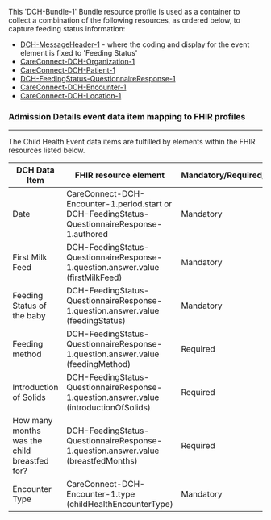 This 'DCH-Bundle-1' Bundle resource profile is used as a container to collect a combination of the following resources, as ordered below, to capture feeding status information:

- [DCH-MessageHeader-1] - where the coding and display for the event element is fixed to 'Feeding Status'
- [CareConnect-DCH-Organization-1]
- [CareConnect-DCH-Patient-1]
- [DCH-FeedingStatus-QuestionnaireResponse-1]
- [CareConnect-DCH-Encounter-1]
- [CareConnect-DCH-Location-1]
                                                                                                   
### Admission Details event data item mapping to FHIR profiles ###
----------
The Child Health Event data items are fulfilled by elements within the FHIR resources listed below.
                                                                                                   
| DCH Data Item                                | FHIR resource element                                                                          | Mandatory/Required/Optional |
|----------------------------------------------|------------------------------------------------------------------------------------------------|-----------------------------|
| Date                                         | CareConnect-DCH-Encounter-1.period.start or DCH-FeedingStatus-QuestionnaireResponse-1.authored | Mandatory                   |
| First Milk Feed                              | DCH-FeedingStatus-QuestionnaireResponse-1.question.answer.value (firstMilkFeed)                | Mandatory                   |
| Feeding Status of the baby                   | DCH-FeedingStatus-QuestionnaireResponse-1.question.answer.value (feedingStatus)                | Mandatory                   |
| Feeding method                               | DCH-FeedingStatus-QuestionnaireResponse-1.question.answer.value (feedingMethod)                | Required                    |
| Introduction of Solids                       | DCH-FeedingStatus-QuestionnaireResponse-1.question.answer.value (introductionOfSolids)         | Required                    |
| How many months was the child breastfed for? | DCH-FeedingStatus-QuestionnaireResponse-1.question.answer.value (breastfedMonths)              | Required                    |
| Encounter Type                               | CareConnect-DCH-Encounter-1.type (childHealthEncounterType)                                    | Mandatory                   |

[DCH-MessageHeader-1]:dch-messageheader-1.html
[CareConnect-DCH-Organization-1]:careconnect-dch-organization-1.html
[CareConnect-DCH-Patient-1]:careconnect-dch-patient-1.html
[CareConnect-DCH-Encounter-1]:careconnect-dch-encounter-1.html
[CareConnect-DCH-Location-1]:careconnect-dch-location-1.html
[DCH-FeedingStatus-QuestionnaireResponse-1]:dch-feedingstatus-questionnaireresponse-1.html
